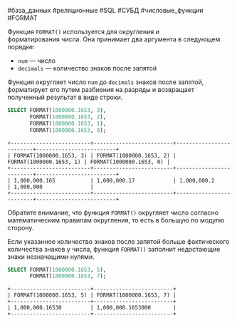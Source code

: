 #база_данных #реляционные #SQL #СУБД #числовые_функции #FORMAT 

Функция `FORMAT()` используется для округления и форматирования числа. Она принимает два аргумента в следующем порядке:
- `num` — число
- `decimals` — количество знаков после запятой

Функция округляет число `num` до `decimals` знаков после запятой, форматирует его путем разбиения на разряды и возвращает полученный результат в виде строки.
```sql
SELECT FORMAT(1000000.1653, 3),
       FORMAT(1000000.1653, 2),
       FORMAT(1000000.1653, 1),
       FORMAT(1000000.1653, 0);
```
```
+-------------------------+-------------------------+-------------------------+-------------------------+
| FORMAT(1000000.1653, 3) | FORMAT(1000000.1653, 2) | FORMAT(1000000.1653, 1) | FORMAT(1000000.1653, 0) |
+-------------------------+-------------------------+-------------------------+-------------------------+
| 1,000,000.165           | 1,000,000.17            | 1,000,000.2             | 1,000,000               |
+-------------------------+-------------------------+-------------------------+-------------------------+
```
Обратите внимание, что функция `FORMAT()` округляет число согласно математическим правилам округления, то есть в большую по модулю сторону.

Если указанное количество знаков после запятой больше фактического количества знаков у числа, функция `FORMAT()` заполнит недостающие знаки незначащими нулями.
```sql
SELECT FORMAT(1000000.1653, 5),
       FORMAT(1000000.1653, 7);
```
```
+-------------------------+-------------------------+
| FORMAT(1000000.1653, 5) | FORMAT(1000000.1653, 7) |
+-------------------------+-------------------------+
| 1,000,000.16530         | 1,000,000.1653000       |
+-------------------------+-------------------------+
```